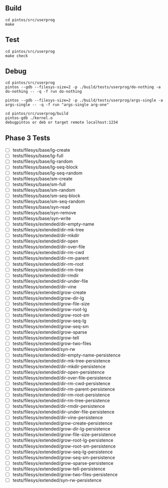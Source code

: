 ## Build
```
cd pintos/src/userprog
make
```

## Test
```
cd pintos/src/userprog
make check
```

## Debug
```
cd pintos/src/userprog
pintos --gdb --filesys-size=2 -p ./build/tests/userprog/do-nothing -a do-nothing -- -q -f run do-nothing
```
```
pintos --gdb --filesys-size=2 -p ./build/tests/userprog/args-single -a args-single -- -q -f run "args-single arg-one"
```
```
cd pintos/src/userprog/build
pintos-gdb ./kernel.o
debugpintos or deb or target remote localhost:1234
```

## Phase 3 Tests
- [ ] tests/filesys/base/lg-create
- [ ] tests/filesys/base/lg-full
- [ ] tests/filesys/base/lg-random
- [ ] tests/filesys/base/lg-seq-block
- [ ] tests/filesys/base/lg-seq-random
- [ ] tests/filesys/base/sm-create
- [ ] tests/filesys/base/sm-full
- [ ] tests/filesys/base/sm-random
- [ ] tests/filesys/base/sm-seq-block
- [ ] tests/filesys/base/sm-seq-random
- [ ] tests/filesys/base/syn-read
- [ ] tests/filesys/base/syn-remove
- [ ] tests/filesys/base/syn-write
- [ ] tests/filesys/extended/dir-empty-name
- [ ] tests/filesys/extended/dir-mk-tree
- [ ] tests/filesys/extended/dir-mkdir
- [ ] tests/filesys/extended/dir-open
- [ ] tests/filesys/extended/dir-over-file
- [ ] tests/filesys/extended/dir-rm-cwd
- [ ] tests/filesys/extended/dir-rm-parent
- [ ] tests/filesys/extended/dir-rm-root
- [ ] tests/filesys/extended/dir-rm-tree
- [ ] tests/filesys/extended/dir-rmdir
- [ ] tests/filesys/extended/dir-under-file
- [ ] tests/filesys/extended/dir-vine
- [ ] tests/filesys/extended/grow-create
- [ ] tests/filesys/extended/grow-dir-lg
- [ ] tests/filesys/extended/grow-file-size
- [ ] tests/filesys/extended/grow-root-lg
- [ ] tests/filesys/extended/grow-root-sm
- [ ] tests/filesys/extended/grow-seq-lg
- [ ] tests/filesys/extended/grow-seq-sm
- [ ] tests/filesys/extended/grow-sparse
- [ ] tests/filesys/extended/grow-tell
- [ ] tests/filesys/extended/grow-two-files
- [ ] tests/filesys/extended/syn-rw
- [ ] tests/filesys/extended/dir-empty-name-persistence
- [ ] tests/filesys/extended/dir-mk-tree-persistence
- [ ] tests/filesys/extended/dir-mkdir-persistence
- [ ] tests/filesys/extended/dir-open-persistence
- [ ] tests/filesys/extended/dir-over-file-persistence
- [ ] tests/filesys/extended/dir-rm-cwd-persistence
- [ ] tests/filesys/extended/dir-rm-parent-persistence
- [ ] tests/filesys/extended/dir-rm-root-persistence
- [ ] tests/filesys/extended/dir-rm-tree-persistence
- [ ] tests/filesys/extended/dir-rmdir-persistence
- [ ] tests/filesys/extended/dir-under-file-persistence
- [ ] tests/filesys/extended/dir-vine-persistence
- [ ] tests/filesys/extended/grow-create-persistence
- [ ] tests/filesys/extended/grow-dir-lg-persistence
- [ ] tests/filesys/extended/grow-file-size-persistence
- [ ] tests/filesys/extended/grow-root-lg-persistence
- [ ] tests/filesys/extended/grow-root-sm-persistence
- [ ] tests/filesys/extended/grow-seq-lg-persistence
- [ ] tests/filesys/extended/grow-seq-sm-persistence
- [ ] tests/filesys/extended/grow-sparse-persistence
- [ ] tests/filesys/extended/grow-tell-persistence
- [ ] tests/filesys/extended/grow-two-files-persistence
- [ ] tests/filesys/extended/syn-rw-persistence
